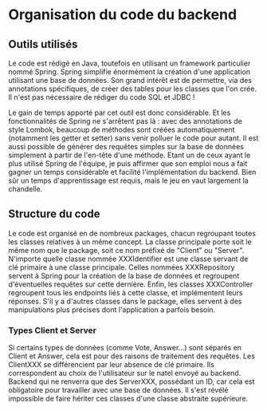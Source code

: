 # Organisation du code du backend

## Outils utilisés
Le code est rédigé en Java, toutefois en utilisant un framework particulier nommé Spring.
Spring simplifie énormément la création d'une application utilisant une base de données.
Son grand intérêt est de permettre, via des annotations spécifiques, de créer des tables pour
les classes que l'on crée. Il n'est pas nécessaire de rédiger du code SQL et JDBC !

Le gain de temps apporté par cet outil est donc considérable. Et les fonctionnalités de Spring ne 
s'arrêtent pas là : avec des annotations de style Lombok, beaucoup de méthodes sont créées automatiquement
(notamment les getter et setter) sans venir polluer le code pour autant. Il est aussi possible de 
générer des requêtes simples sur la base de données simplement à partir de l'en-tête d'une méthode.
Etant un de ceux ayant le plus utilisé Spring de l'équipe, je puis affirmer que son emploi nous a fait
gagner un temps considérable et facilité l'implémentation du backend. Bien sûr un temps d'apprentissage
est requis, mais le jeu en vaut largement la chandelle.

## Structure du code
Le code est organisé en de nombreux packages, chacun regroupant toutes les classes relatives à un même
concept. La classe principale porte soit le même nom que le package, soit ce nom préfixé de "Client" ou
"Server". N'importe quelle classe nommée XXXIdentifier est une classe servant de clé primaire à une 
classe principale. Celles nommées XXXRepository servent à Spring pour la création de la base de données
et regroupent d'éventuelles requêtes sur cette dernière. Enfin, les classes XXXController regroupent
tous les endpoints liés à cette classe, et implémentent leurs réponses. S'il y a d'autres classes dans 
le package, elles servent à des manipulations plus précises dont l'application a parfois besoin.

### Types Client et Server
Si certains types de données (comme Vote, Answer...) sont séparés en Client et Answer, cela est pour
des raisons de traitement des requêtes. Les ClientXXX se différencient par leur absence de clé primaire.
Ils correspondent au choix de l'utilisateur sur le natel envoyé au backend. Backend qui ne renverra que
des ServerXXX, possédant un ID, car cela est obligatoire pour travailler avec une base de données. 
Il s'est révélé impossible de faire hériter ces classes d'une classe abstraite supérieure.
